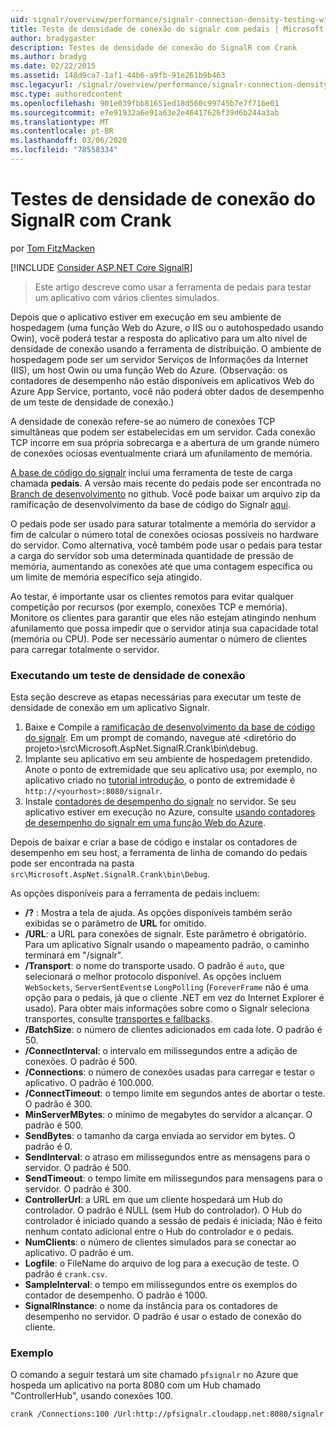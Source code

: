 ```yaml
---
uid: signalr/overview/performance/signalr-connection-density-testing-with-crank
title: Teste de densidade de conexão do signalr com pedais | Microsoft Docs
author: bradygaster
description: Testes de densidade de conexão do SignalR com Crank
ms.author: bradyg
ms.date: 02/22/2015
ms.assetid: 148d9ca7-1af1-44b6-a9fb-91e261b9b463
msc.legacyurl: /signalr/overview/performance/signalr-connection-density-testing-with-crank
msc.type: authoredcontent
ms.openlocfilehash: 901e039fbb81651ed18d560c99745b7e7f716e01
ms.sourcegitcommit: e7e91932a6e91a63e2e46417626f39d6b244a3ab
ms.translationtype: MT
ms.contentlocale: pt-BR
ms.lasthandoff: 03/06/2020
ms.locfileid: "78558334"
---
```

# <a name="signalr-connection-density-testing-with-crank"></a>Testes de densidade de conexão do SignalR com Crank

por [Tom FitzMacken](https://github.com/tfitzmac)

[!INCLUDE [Consider ASP.NET Core SignalR](~/includes/signalr/signalr-version-disambiguation.md)]

> Este artigo descreve como usar a ferramenta de pedais para testar um aplicativo com vários clientes simulados.

Depois que o aplicativo estiver em execução em seu ambiente de hospedagem (uma função Web do Azure, o IIS ou o autohospedado usando Owin), você poderá testar a resposta do aplicativo para um alto nível de densidade de conexão usando a ferramenta de distribuição. O ambiente de hospedagem pode ser um servidor Serviços de Informações da Internet (IIS), um host Owin ou uma função Web do Azure. (Observação: os contadores de desempenho não estão disponíveis em aplicativos Web do Azure App Service, portanto, você não poderá obter dados de desempenho de um teste de densidade de conexão.)

A densidade de conexão refere-se ao número de conexões TCP simultâneas que podem ser estabelecidas em um servidor. Cada conexão TCP incorre em sua própria sobrecarga e a abertura de um grande número de conexões ociosas eventualmente criará um afunilamento de memória.

[A base de código do signalr](https://github.com/signalr/signalr) inclui uma ferramenta de teste de carga chamada **pedais**. A versão mais recente do pedais pode ser encontrada no [Branch de desenvolvimento](https://github.com/SignalR/signalr/tree/dev) no github. Você pode baixar um arquivo zip da ramificação de desenvolvimento da base de código do Signalr [aqui](https://github.com/SignalR/SignalR/archive/dev.zip).

O pedais pode ser usado para saturar totalmente a memória do servidor a fim de calcular o número total de conexões ociosas possíveis no hardware do servidor. Como alternativa, você também pode usar o pedais para testar a carga do servidor sob uma determinada quantidade de pressão de memória, aumentando as conexões até que uma contagem específica ou um limite de memória específico seja atingido.

Ao testar, é importante usar os clientes remotos para evitar qualquer competição por recursos (por exemplo, conexões TCP e memória). Monitore os clientes para garantir que eles não estejam atingindo nenhum afunilamento que possa impedir que o servidor atinja sua capacidade total (memória ou CPU). Pode ser necessário aumentar o número de clientes para carregar totalmente o servidor.

### <a name="running-a-connection-density-test"></a>Executando um teste de densidade de conexão

Esta seção descreve as etapas necessárias para executar um teste de densidade de conexão em um aplicativo Signalr.

1. Baixe e Compile a [ramificação de desenvolvimento da base de código do signalr](https://github.com/SignalR/SignalR/archive/dev.zip). Em um prompt de comando, navegue até &lt;diretório do projeto&gt;\src\Microsoft.AspNet.SignalR.Crank\bin\debug.
2. Implante seu aplicativo em seu ambiente de hospedagem pretendido. Anote o ponto de extremidade que seu aplicativo usa; por exemplo, no aplicativo criado no [tutorial introdução](../getting-started/tutorial-getting-started-with-signalr.md), o ponto de extremidade é `http://<yourhost>:8080/signalr`.
3. Instale [contadores de desempenho do signalr](signalr-performance.md#perfcounters) no servidor. Se seu aplicativo estiver em execução no Azure, consulte [usando contadores de desempenho do signalr em uma função Web do Azure](using-signalr-performance-counters-in-an-azure-web-role.md).

Depois de baixar e criar a base de código e instalar os contadores de desempenho em seu host, a ferramenta de linha de comando do pedais pode ser encontrada na pasta `src\Microsoft.AspNet.SignalR.Crank\bin\Debug`.

As opções disponíveis para a ferramenta de pedais incluem:

- **/?** : Mostra a tela de ajuda. As opções disponíveis também serão exibidas se o parâmetro de **URL** for omitido.
- **/URL**: a URL para conexões de signalr. Este parâmetro é obrigatório. Para um aplicativo Signalr usando o mapeamento padrão, o caminho terminará em "/signalr".
- **/Transport**: o nome do transporte usado. O padrão é `auto`, que selecionará o melhor protocolo disponível. As opções incluem `WebSockets`, `ServerSentEvents`e `LongPolling` (`ForeverFrame` não é uma opção para o pedais, já que o cliente .NET em vez do Internet Explorer é usado). Para obter mais informações sobre como o Signalr seleciona transportes, consulte [transportes e fallbacks](../getting-started/introduction-to-signalr.md#transports).
- **/BatchSize**: o número de clientes adicionados em cada lote. O padrão é 50.
- **/ConnectInterval**: o intervalo em milissegundos entre a adição de conexões. O padrão é 500.
- **/Connections**: o número de conexões usadas para carregar e testar o aplicativo. O padrão é 100.000.
- **/ConnectTimeout**: o tempo limite em segundos antes de abortar o teste. O padrão é 300.
- **MinServerMBytes**: o mínimo de megabytes do servidor a alcançar. O padrão é 500.
- **SendBytes**: o tamanho da carga enviada ao servidor em bytes. O padrão é 0.
- **SendInterval**: o atraso em milissegundos entre as mensagens para o servidor. O padrão é 500.
- **SendTimeout**: o tempo limite em milissegundos para mensagens para o servidor. O padrão é 300.
- **ControllerUrl**: a URL em que um cliente hospedará um Hub do controlador. O padrão é NULL (sem Hub do controlador). O Hub do controlador é iniciado quando a sessão de pedais é iniciada; Não é feito nenhum contato adicional entre o Hub do controlador e o pedais.
- **NumClients**: o número de clientes simulados para se conectar ao aplicativo. O padrão é um.
- **Logfile**: o FileName do arquivo de log para a execução de teste. O padrão é `crank.csv`.
- **SampleInterval**: o tempo em milissegundos entre os exemplos do contador de desempenho. O padrão é 1000.
- **SignalRInstance**: o nome da instância para os contadores de desempenho no servidor. O padrão é usar o estado de conexão do cliente.

### <a name="example"></a>Exemplo

O comando a seguir testará um site chamado `pfsignalr` no Azure que hospeda um aplicativo na porta 8080 com um Hub chamado "ControllerHub", usando conexões 100.

`crank /Connections:100 /Url:http://pfsignalr.cloudapp.net:8080/signalr`
